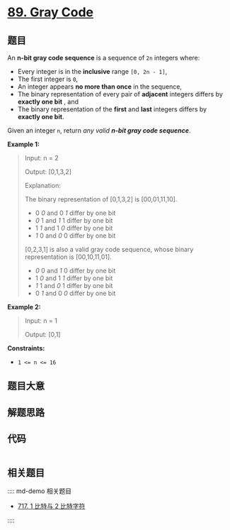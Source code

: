 # [89. Gray Code](https://leetcode.com/problems/gray-code)

## 题目

An **n-bit gray code sequence** is a sequence of `2n` integers where:

  * Every integer is in the **inclusive** range `[0, 2n - 1]`,
  * The first integer is `0`,
  * An integer appears **no more than once** in the sequence,
  * The binary representation of every pair of **adjacent** integers differs by **exactly one bit** , and
  * The binary representation of the **first** and **last** integers differs by **exactly one bit**.

Given an integer `n`, return _any valid **n-bit gray code sequence**_.



**Example 1:**

> Input: n = 2
> 
> Output: [0,1,3,2]
> 
> Explanation:
> 
> The binary representation of [0,1,3,2] is [00,01,11,10].
> - 0 _0_ and 0 _1_ differ by one bit
> - _0_ 1 and _1_ 1 differ by one bit
> - 1 _1_ and 1 _0_ differ by one bit
> - _1_ 0 and _0_ 0 differ by one bit
> 
> [0,2,3,1] is also a valid gray code sequence, whose binary representation is [00,10,11,01].
> - _0_ 0 and _1_ 0 differ by one bit
> - 1 _0_ and 1 _1_ differ by one bit
> - _1_ 1 and _0_ 1 differ by one bit
> - 0 _1_ and 0 _0_ differ by one bit

**Example 2:**

> Input: n = 1
> 
> Output: [0,1]

**Constraints:**

  * `1 <= n <= 16`


## 题目大意

## 解题思路

## 代码

```javascript

```

## 相关题目

:::: md-demo 相关题目
- [717. 1 比特与 2 比特字符](https://leetcode.com/problems/1-bit-and-2-bit-characters)

::::
